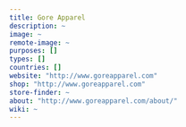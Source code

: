 ```yaml
---
title: Gore Apparel
description: ~
image: ~
remote-image: ~
purposes: []
types: []
countries: []
website: "http://www.goreapparel.com"
shop: "http://www.goreapparel.com"
store-finder: ~
about: "http://www.goreapparel.com/about/"
wiki: ~
---
```

